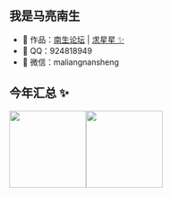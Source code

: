 ## 我是马亮南生

- 🏡 作品：<a href="https://github.com/maliangnansheng/bbs-ssm" target="_blank">南生论坛</a> | <a href="https://github.com/maliangnansheng/bbs-ssm" target="_blank">求星星 ✨</a>
- 🐧  QQ：924818949
- 💬 微信：maliangnansheng

## 今年汇总 ✨

<img align="" height="137px" src="https://github-readme-stats.vercel.app/api?username=maliangnansheng&hide_title=true&hide_border=true&show_icons=true&include_all_commits=true&line_height=21&bg_color=0,EC6C6C,FFD479,FFFC79,73FA79&theme=graywhite&locale=cn" /><img align="" height="137px" src="https://github-readme-stats.vercel.app/api/top-langs/?username=maliangnansheng&hide_title=true&hide_border=true&layout=compact&bg_color=0,73FA79,73FDFF,D783FF&theme=graywhite&locale=cn" />